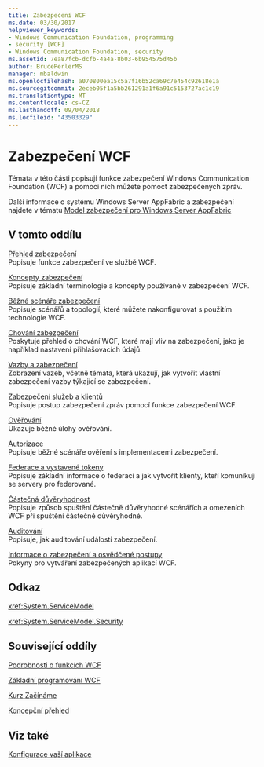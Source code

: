 ```yaml
---
title: Zabezpečení WCF
ms.date: 03/30/2017
helpviewer_keywords:
- Windows Communication Foundation, programming
- security [WCF]
- Windows Communication Foundation, security
ms.assetid: 7ea87fcb-dcfb-4a4a-8b03-6b954575d45b
author: BrucePerlerMS
manager: mbaldwin
ms.openlocfilehash: a070800ea15c5a7f16b52ca69c7e454c92618e1a
ms.sourcegitcommit: 2eceb05f1a5bb261291a1f6a91c5153727ac1c19
ms.translationtype: MT
ms.contentlocale: cs-CZ
ms.lasthandoff: 09/04/2018
ms.locfileid: "43503329"
---
```

# <a name="windows-communication-foundation-security"></a>Zabezpečení WCF
Témata v této části popisují funkce zabezpečení Windows Communication Foundation (WCF) a pomocí nich můžete pomoct zabezpečených zpráv.  
  
 Další informace o systému Windows Server AppFabric a zabezpečení najdete v tématu [Model zabezpečení pro Windows Server AppFabric](https://go.microsoft.com/fwlink/?LinkID=201279&clcid=0x409)  
  
## <a name="in-this-section"></a>V tomto oddílu  
 [Přehled zabezpečení](../../../../docs/framework/wcf/feature-details/security-overview.md)  
 Popisuje funkce zabezpečení ve službě WCF.  
  
 [Koncepty zabezpečení](../../../../docs/framework/wcf/feature-details/security-concepts.md)  
 Popisuje základní terminologie a koncepty používané v zabezpečení WCF.  
  
 [Běžné scénáře zabezpečení](../../../../docs/framework/wcf/feature-details/common-security-scenarios.md)  
 Popisuje scénářů a topologií, které můžete nakonfigurovat s použitím technologie WCF.  
  
 [Chování zabezpečení](../../../../docs/framework/wcf/feature-details/security-behaviors-in-wcf.md)  
 Poskytuje přehled o chování WCF, které mají vliv na zabezpečení, jako je například nastavení přihlašovacích údajů.  
  
 [Vazby a zabezpečení](../../../../docs/framework/wcf/feature-details/bindings-and-security.md)  
 Zobrazení vazeb, včetně témata, která ukazují, jak vytvořit vlastní zabezpečení vazby týkající se zabezpečení.  
  
 [Zabezpečení služeb a klientů](../../../../docs/framework/wcf/feature-details/securing-services-and-clients.md)  
 Popisuje postup zabezpečení zpráv pomocí funkce zabezpečení WCF.  
  
 [Ověřování](../../../../docs/framework/wcf/feature-details/authentication-in-wcf.md)  
 Ukazuje běžné úlohy ověřování.  
  
 [Autorizace](../../../../docs/framework/wcf/feature-details/authorization-in-wcf.md)  
 Popisuje běžné scénáře ověření s implementacemi zabezpečení.  
  
 [Federace a vystavené tokeny](../../../../docs/framework/wcf/feature-details/federation-and-issued-tokens.md)  
 Popisuje základní informace o federaci a jak vytvořit klienty, kteří komunikují se servery pro federované.  
  
 [Částečná důvěryhodnost](../../../../docs/framework/wcf/feature-details/partial-trust.md)  
 Popisuje způsob spuštění částečně důvěryhodné scénářích a omezeních WCF při spuštění částečně důvěryhodné.  
  
 [Auditování](../../../../docs/framework/wcf/feature-details/auditing-security-events.md)  
 Popisuje, jak auditování událostí zabezpečení.  
  
 [Informace o zabezpečení a osvědčené postupy](../../../../docs/framework/wcf/feature-details/security-guidance-and-best-practices.md)  
 Pokyny pro vytváření zabezpečených aplikací WCF.  
  
## <a name="reference"></a>Odkaz  
 <xref:System.ServiceModel>  
  
 <xref:System.ServiceModel.Security>  
  
## <a name="related-sections"></a>Související oddíly  
 [Podrobnosti o funkcích WCF](../../../../docs/framework/wcf/feature-details/index.md)  
  
 [Základní programování WCF](../../../../docs/framework/wcf/basic-wcf-programming.md)  
  
 [Kurz Začínáme](../../../../docs/framework/wcf/getting-started-tutorial.md)  
  
 [Koncepční přehled](../../../../docs/framework/wcf/conceptual-overview.md)  
  
## <a name="see-also"></a>Viz také  
 [Konfigurace vaší aplikace](../../../../docs/framework/wcf/diagnostics/configuring-your-application.md)
